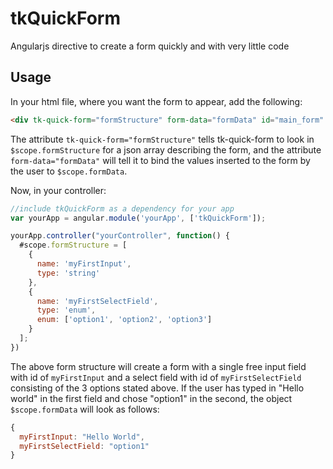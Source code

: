 # tkQuickForm
Angularjs directive to create a form quickly and with very little code
## Usage
In your html file, where you want the form to appear, add the following:

```html
<div tk-quick-form="formStructure" form-data="formData" id="main_form" ></div>
```

The attribute `tk-quick-form="formStructure"` tells tk-quick-form to look in `$scope.formStructure` for a json array describing the form, and the attribute `form-data="formData"` will tell it to bind the values inserted to the form by the user to `$scope.formData`.

Now, in your controller:

```js
//include tkQuickForm as a dependency for your app
var yourApp = angular.module('yourApp', ['tkQuickForm']);

yourApp.controller("yourController", function() {
  #scope.formStructure = [
    {
      name: 'myFirstInput',
      type: 'string'
    },
    {
      name: 'myFirstSelectField',
      type: 'enum',
      enum: ['option1', 'option2', 'option3']
    }
  ];
})
```

The above form structure will create a form with a single free input field with id of `myFirstInput` and a select field with id of `myFirstSelectField` consisting of the 3 options stated above. If the user has typed in "Hello world" in the first field and chose "option1" in the second, the object `$scope.formData` will look as follows:

```js
{
  myFirstInput: "Hello World",
  myFirstSelectField: "option1"
}
```